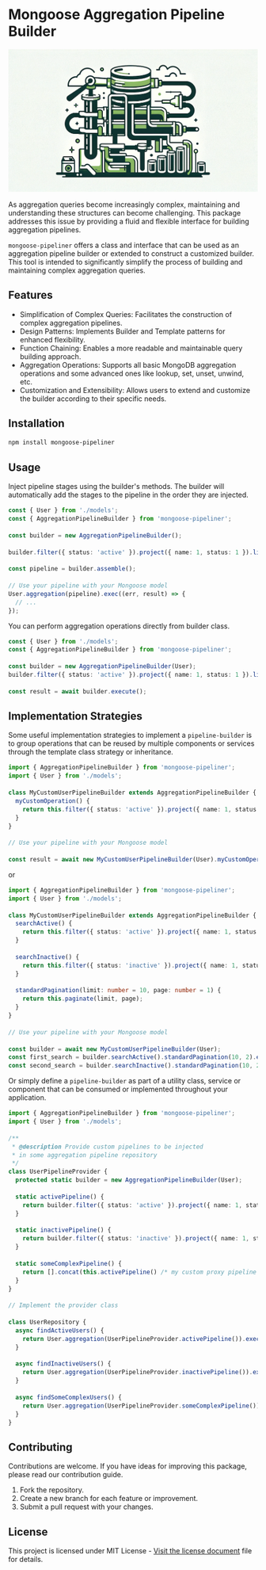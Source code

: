 # Mongoose Aggregation Pipeline Builder

![Repository Header](./media/repository_header.png)

As aggregation queries become increasingly complex, maintaining and understanding these structures can become challenging. This package addresses this issue by providing a fluid and flexible interface for building aggregation pipelines.

`mongoose-pipeliner` offers a class and interface that can be used as an aggregation pipeline builder or extended to construct a customized builder. This tool is intended to significantly simplify the process of building and maintaining complex aggregation queries.

## Features

- Simplification of Complex Queries: Facilitates the construction of complex aggregation pipelines.
- Design Patterns: Implements Builder and Template patterns for enhanced flexibility.
- Function Chaining: Enables a more readable and maintainable query building approach.
- Aggregation Operations: Supports all basic MongoDB aggregation operations and some advanced ones like lookup, set, unset, unwind, etc.
- Customization and Extensibility: Allows users to extend and customize the builder according to their specific needs.

## Installation

```bash
npm install mongoose-pipeliner
```

## Usage

Inject pipeline stages using the builder's methods. The builder will automatically add the stages to the pipeline in the order they are injected.

```typescript
const { User } from './models';
const { AggregationPipelineBuilder } from 'mongoose-pipeliner';

const builder = new AggregationPipelineBuilder();

builder.filter({ status: 'active' }).project({ name: 1, status: 1 }).limit(10);

const pipeline = builder.assemble();

// Use your pipeline with your Mongoose model
User.aggregation(pipeline).exec((err, result) => {
  // ...
});
```

You can perform aggregation operations directly from builder class.

```typescript
const { User } from './models';
const { AggregationPipelineBuilder } from 'mongoose-pipeliner';

const builder = new AggregationPipelineBuilder(User);
builder.filter({ status: 'active' }).project({ name: 1, status: 1 }).limit(10);

const result = await builder.execute();

```

## Implementation Strategies

Some useful implementation strategies to implement a `pipeline-builder` is to group operations that can be reused by multiple components or services through the template class strategy or inheritance.

```ts
import { AggregationPipelineBuilder } from 'mongoose-pipeliner';
import { User } from './models';

class MyCustomUserPipelineBuilder extends AggregationPipelineBuilder {
  myCustomOperation() {
    return this.filter({ status: 'active' }).project({ name: 1, status: 1 }).limit(10).skip().execute();
  }
}

// Use your pipeline with your Mongoose model

const result = await new MyCustomUserPipelineBuilder(User).myCustomOperation();
```

or

```ts
import { AggregationPipelineBuilder } from 'mongoose-pipeliner';
import { User } from './models';

class MyCustomUserPipelineBuilder extends AggregationPipelineBuilder {
  searchActive() {
    return this.filter({ status: 'active' }).project({ name: 1, status: 1 });
  }

  searchInactive() {
    return this.filter({ status: 'inactive' }).project({ name: 1, status: 1 });
  }

  standardPagination(limit: number = 10, page: number = 1) {
    return this.paginate(limit, page);
  }
}

// Use your pipeline with your Mongoose model

const builder = await new MyCustomUserPipelineBuilder(User);
const first_search = builder.searchActive().standardPagination(10, 2).execute();
const second_search = builder.searchInactive().standardPagination(10, 2).execute();
```

Or simply define a `pipeline-builder` as part of a utility class, service or component
that can be consumed or implemented throughout your application.

```ts
import { AggregationPipelineBuilder } from 'mongoose-pipeliner';
import { User } from './models';

/**
 * @description Provide custom pipelines to be injected
 * in some aggregation pipeline repository
 */
class UserPipelineProvider {
  protected static builder = new AggregationPipelineBuilder(User);

  static activePipeline() {
    return builder.filter({ status: 'active' }).project({ name: 1, status: 1 }).assemble();
  }

  static inactivePipeline() {
    return builder.filter({ status: 'inactive' }).project({ name: 1, status: 1 }).assemble();
  }

  static someComplexPipeline() {
    return [].concat(this.activePipeline() /* my custom proxy pipeline */);
  }
}

// Implement the provider class

class UserRepository {
  async findActiveUsers() {
    return User.aggregation(UserPipelineProvider.activePipeline()).exec();
  }

  async findInactiveUsers() {
    return User.aggregation(UserPipelineProvider.inactivePipeline()).exec();
  }

  async findSomeComplexUsers() {
    return User.aggregation(UserPipelineProvider.someComplexPipeline()).exec();
  }
}
```

## Contributing

Contributions are welcome. If you have ideas for improving this package, please read our contribution guide.

1. Fork the repository.
2. Create a new branch for each feature or improvement.
3. Submit a pull request with your changes.

## License

This project is licensed under MIT License - [Visit the license document](./LICENSE) file for details.
